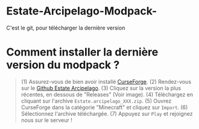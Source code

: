 # Estate-Arcipelago-Modpack-
C'est le git, pour télécharger la dernière version 

# **__Comment installer la dernière version du modpack ?__**
> 
> (1) Assurez-vous de bien avoir installé [CurseForge](https://www.curseforge.com/download/app).
> (2) Rendez-vous sur le [Github Estate Arcipelago](https://github.com/Steve557mag-fr/Estate-Arcipelago-Modpack-).
> (3) Cliquez sur la version la plus récentes, en dessous de "Releases" (Voir image).
> (4) Téléchargez en cliquant sur l'archive `Estate.arcipelago_XXX.zip`.
> (5) Ouvrez CurseForge dans la catégorie "Minecraft" et cliquez sur `Import`.
> (6) Sélectionnez l'archive téléchargée.
> (7) Appuyez sur `Play` et rejoignez nous sur le serveur !
